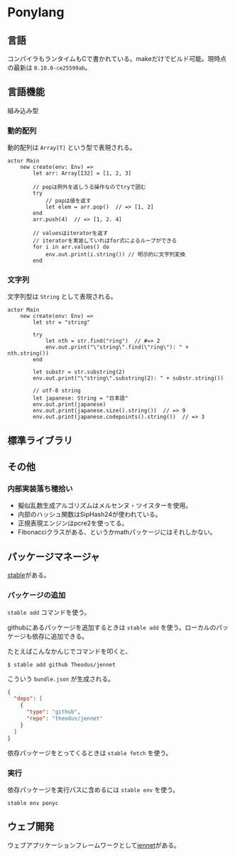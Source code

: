 # Ponylang

## 言語

コンパイラもランタイムもCで書かれている。makeだけでビルド可能。現時点の最新は `0.10.0-ce25599ab`。

## 言語機能

組み込み型

### 動的配列

動的配列は `Array[T]` という型で表現される。

```pony
actor Main
    new create(env: Env) =>
        let arr: Array[I32] = [1, 2, 3]

        // popは例外を返しうる操作なのでtryで囲む
        try
            // popは値を返す
            let elem = arr.pop()  // => [1, 2]
        end
        arr.push(4)  // => [1, 2. 4]

        // valuesはiteratorを返す
        // iteratorを実装していればfor式によるループができる
        for i in arr.values() do
            env.out.print(i.string()) // 明示的に文字列変換
        end
```

### 文字列

文字列型は `String` として表現される。

```
actor Main
    new create(env: Env) =>
        let str = "string"

        try
            let nth = str.find("ring")  // #=> 2
            env.out.print("\"string\".find(\"ring\"): " + nth.string())
        end

        let substr = str.substring(2)
        env.out.print("\"string\".substring(2): " + substr.string())

        // utf-8 string
        let japanese: String = "日本語"
        env.out.print(japanese)
        env.out.print(japanese.size().string())  // => 9
        env.out.print(japanese.codepoints().string())  // => 3
```

## 標準ライブラリ

## その他

### 内部実装落ち穂拾い

- 擬似乱数生成アルゴリズムはメルセンヌ・ツイスターを使用。
- 内部のハッシュ関数はSipHash24が使われている。
- 正規表現エンジンはpcre2を使ってる。
- Fibonacciクラスがある、というかmathパッケージにはそれしかない。

## パッケージマネージャ

[stable](https://github.com/jemc/pony-stable)がある。

### パッケージの追加

`stable add` コマンドを使う。

githubにあるパッケージを追加するときは `stable add` を使う。ローカルのパッケージも依存に追加できる。

たとえばこんなかんじでコマンドを叩くと、

```
$ stable add github Theodus/jennet
```

こういう `bundle.json` が生成される。

```json
{
  "deps": [
    {
      "type": "github",
      "repo": "theodus/jennet"
    }
  ]
}
```

依存パッケージをとってくるときは `stable fetch` を使う。

### 実行

依存パッケージを実行パスに含めるには `stable env` を使う。

```
stable env ponyc
```

## ウェブ開発

ウェブアプリケーションフレームワークとして[jennet](https://github.com/Theodus/jennet)がある。
